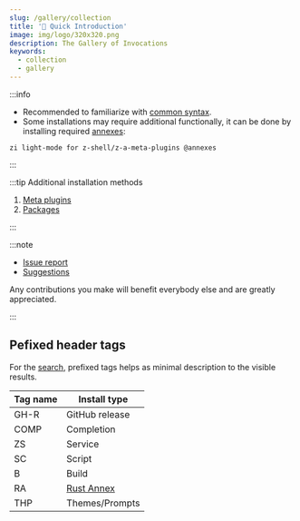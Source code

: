 ```yaml
---
slug: /gallery/collection
title: '🔺 Quick Introduction'
image: img/logo/320x320.png
description: The Gallery of Invocations
keywords:
  - collection
  - gallery
---
```


:::info

- Recommended to familiarize with [common syntax][8].
- Some installations may require additional functionally, it can be done by installing required [annexes][1]:

```shell
zi light-mode for z-shell/z-a-meta-plugins @annexes
```

:::

:::tip Additional installation methods

1. [Meta plugins][3]
2. [Packages][4]

:::

:::note

- [Issue report][5]
- [Suggestions][6]

Any contributions you make will benefit everybody else and are greatly appreciated.

:::

## Pefixed header tags

For the [search][7], prefixed tags helps as minimal description to the visible results.

| Tag name | Install type    |
| -------- | --------------- |
| GH-R     | GitHub release  |
| COMP     | Completion      |
| ZS       | Service         |
| SC       | Script          |
| B        | Build           |
| RA       | [Rust Annex][2] |
| THP      | Themes/Prompts  |

[1]: /ecosystem/annexes
[2]: /ecosystem/annexes/rust
[3]: /ecosystem/annexes/meta-plugins
[4]: /ecosystem/packages
[5]: https://github.com/z-shell/zi/issues/new/choose
[6]: https://github.com/orgs/z-shell/discussions/new
[7]: /search/?q=GH-R
[8]: /docs/guides/syntax/common
